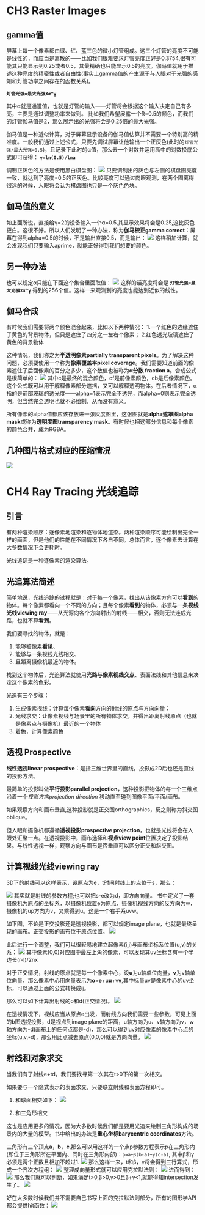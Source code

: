 # CH3 Raster Images
## gamma值

屏幕上每一个像素都由绿、红、蓝三色的微小灯管组成。这三个灯管的亮度不可能是线性的，而应当是离散的——比如我们很难要求灯管亮度正好是0.3754,很有可能其只能显示到0.25或者0.5，其最精确也只能显示0.5的亮度。伽马值就用于描述这种亮度的精密性或者自由性(事实上gamma值的产生源于与人眼对于光强的感知和灯管功率之间存在的函数关系)。

**`灯管光强=最大光强Xα^γ`**

其中α就是通道值，也就是灯管的输入——灯管将会根据这个输入决定自己有多亮，主要是通过调整功率来做到。
比如我们希望展露一个R=0.5的颜色，而我们的灯管伽马值是2，那么展示出的光强将会是0.25倍的最大光强。

伽马值是一种近似计算，对于屏幕显示设备的伽马值估算并不需要一个特别高的精准度。一般我们通过上述公式，只要先调试屏幕让他输出一个正灰色(此时的`灯管光强/最大光强=0.5`)，且记录下此时的α值，那么去一个对数并运用高中的对数换底公式即可获得：
**`γ=ln(0.5)/lna`**

调制正灰色的方法是使用黑白棋盘图：
![](./markdown_pic/tiger-1.jpg)
只要调制出的灰色与左侧的棋盘图亮度一致，就达到了亮度=0.5的正灰色。比较亮度可以通过肉眼观测，在两个图离得很远的时候，人眼将会认为棋盘图也只是一个灰色色块。

## 伽马值的意义
如上面所说，直接给γ=2的设备输入一个α=0.5,其显示效果将会是0.25,这比灰色更白。这很不好。所以人们发明了一种办法，称为**伽马校正gamma correct**：屏幕在得到alpha=0.5的时候，不是输出直接0.5，而是输出：
![](./markdown_pic/tiger-2.jpg)
这样稍加计算，就会发现我们只要输入aprime，就能正好得到我们想要的颜色。

## 另一种办法
也可以规定α只能在下面这个集合里面取值：
![](./markdown_pic/tiger-3.jpg)
这样的话亮度将会是 **`灯管光强=最大光强Xα^γ`** 得到的256个值。这样一来观测到的亮度也能达到近似的线性。

## 伽马合成
有时候我们需要将两个颜色混合起来，比如以下两种情况：
1.一个红色的边缘遮住了黄色的背景物体，但只是遮住了四分之一左右个像素；
2.红色透光玻璃遮住了黄色的背景物体

这种情况，我们称之为**半透明像素partially transparent pixels**。为了解决这种问题，必须要使用一个称为**像素覆盖率pixel coverage**。我们需要知道前面的像素遮住了后面像素的百分之多少，这个数值也被称为**α分数 fraction a**。合成公式是很简单的：
![](./markdown_pic/tiger-4.jpg)
其中c是最终的混合颜色，cf是前像素颜色，cb是后像素颜色。
这个公式既可以用于解释像素部分遮挡，又可以解释透明物体。在后者情况下，α指的是前部玻璃的透光度——alpha=1表示完全不透光，而alpha=0则表示完全透明，但当然完全透明也就不必绘制，从而没有意义。

所有像素的alpha值都应该存放进一张灰度图里，这张图就是**alpha遮罩图alpha mask**或称为**透明度图transparency mask**。有时候也把这部分信息和每个像素的颜色合并，成为RGBA。

## 几种图片格式对应的压缩情况
![](./markdown_pic/tiger-5.jpg)

# CH4 Ray Tracing 光线追踪
## 引言
有两种渲染顺序：逐像素地渲染和逐物体地渲染。两种渲染顺序可能绘制出完全一样的画面，但是他们的性能在不同情况下各自不同。总体而言，逐个像素去计算在大多数情况下会更耗时。

光线追踪是一种逐像素的渲染算法。

## 光追算法简述
简单地说，光线追踪的过程就是：对于每一个像素，找出从该像素方向可以**看到**的物体。每个像素都看向一个不同的方向；且每个像素**看到**的物体，必须与一条**视线光线viewing ray**——从光源向各个方向射出的射线——相交，否则无法连成光路，也就不算**看到**。

我们要寻找的物体，就是：
1. 能够被像素**看见**、
2. 能够与一条视线光线相交、
3. 且距离摄像机最近的物体。

找到这个物体后，光追算法就使用**光路与像素视线交点**、表面法线和其他信息来决定这个像素的色彩。

光追有三个步骤：
1. 生成像素视线：计算每个像素**看向**方向的射线的原点与方向向量；
2. 光线求交：让像素视线与场景里的所有物体求交，并得出距离射线原点（也就是像素点与摄像机）最近的一个物体
3. 着色，计算像素颜色

## 透视 Prospective
**线性透视linear prospective**：是指三维世界里的直线，投影成2D后也还是直线的投影方法。

最简单的投影叫做**平行投影parallel projection**，这种投影把物体的每一个三维点沿着一个*投影方向projection direction* 移动直至碰到图像平面/平面/画布。

如果观察方向和画布垂直,这种投影就是正交图orthographics，反之则称为斜交图oblique。

但人眼和摄像机都遵循**透视投影prospective projection**，也就是光线将会在人眼处汇聚一点。在透视投影中，画布选择和**视点view point**位置决定了投影结果。与线性透视一样，观察方向与画布是否垂直可以区分正交和斜交图。

## 计算视线光线viewing ray
3D下的射线可以这样表示，设原点为e，t时间射线上的点位于s，那么：

![](./markdown_pic/tiger-6.jpg)
其实就是射线的参数方程;也可以把s-e改为d，即方向向量。
书中定义了一套摄像机为原点的坐标系，以摄像机位置e为原点，摄像机视线方向的反方向为w，摄像机的up方向为v，叉乘得到u。这是一个右手系uvw。

如下图，不论是正交投影还是透视投影，都可以规定image plane，也就是最终呈现的画布。正交投影的画布位于原点位置。
![](./markdown_pic/tiger-7.jpg)

此后进行一个调整，我们可以很轻易地建立起像素(i,j)与画布坐标系位置(u,v)的关系：
![](./markdown_pic/tiger-8.jpg)
其中像素(0,0)对应图中最左上角的像素，可以发现其uv坐标含有一个半边长(r-l)/2nx

对于正交情况，射线的原点就是每一个像素中心，设**u**为u轴单位向量，**v**为v轴单位向量，那么像素中心用向量表示为**o**=**e**+u**u**+v**v**,其中标量uv是像素中心的uv坐标，可以通过上面的公式转换成ij。

那么可以如下计算出射线的o和d(正交情况)。
![](./markdown_pic/tiger-9.jpg)

在透视情况下，视线应当从原点e出发，而射线方向我们需要一些参数，可见上面的b图透视投影，d是视点到image plane的距离，u轴方向为u、v轴方向为v，w轴方向为-d(画布上的任何点都是-d)，那么可以得到uv对应像素的像素中心点的坐标(u,v,-d)，那么用此点减去原点(0,0,0)就是方向向量。
![](./markdown_pic/tiger-10.jpg)

## 射线和对象求交
当我们有了射线e+td，我们要找寻第一次其在t>0下的第一次相交。

如果要与一个隐式表示的表面求交，只要联立射线和表面方程即可。
1. 和球面相交如下：
![](./markdown_pic/tiger-11.jpg)

2. 和三角形相交

这也是应用更多的情况，因为大多数时候我们都是要用光追来绘制三角形构成的场景内的大量的模型。书中给出的办法是**重心坐标barycentric coordinates**方法。

三角形有三个顶点**a**，**b**，**c**,那么可以用这样的一个点p参数方程表示p在三角形内(即位于三角形所在平面内、同时在三角形内部)：`p=a+β(b-a)+γ(c-a)`, 其中β和γ必须是两个正数且相加不超过1.
![](./markdown_pic/tiger-12.jpg)
那么这样一来，t和β，γ将会得到三行算式，形成一个齐次方程组：
![](./markdown_pic/tiger-13.jpg)
整理成向量形式就可以应用克拉默法则：
![](./markdown_pic/tiger-14.jpg)
进而得到：
![](./markdown_pic/tiger-15.jpg)
那么我们就可以判断，如果满足t>0,β>0,γ>0且β+γ<1,就能得知intersection发生了。
![](./markdown_pic/tiger-16.jpg)

好在大多数时候我们并不需要自己书写上面的克拉默法则部分，所有的图形学API都会提供hit函数：
![](./markdown_pic/tiger-17.png)